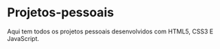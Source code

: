 # Projetos-pessoais
 Aqui tem todos os projetos pessoais desenvolvidos com HTML5, CSS3 E JavaScript. 
